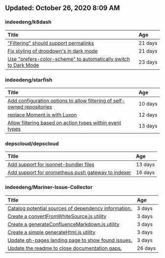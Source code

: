 ## Updated: October 26, 2020 8:09 AM


### indeedeng/k8dash
|**Title**|**Age**|
|:----|:----|
|["Filtering" should support permalinks](https://github.com/indeedeng/k8dash/issues/153)|21&nbsp;days|
|[Fix styling of dropdown's in dark mode](https://github.com/indeedeng/k8dash/issues/152)|21&nbsp;days|
|[Use "prefers-color-scheme" to automatically switch to Dark Mode](https://github.com/indeedeng/k8dash/issues/144)|23&nbsp;days|


### indeedeng/starfish
|**Title**|**Age**|
|:----|:----|
|[Add configuration options to allow filtering of self-owned repositories](https://github.com/indeedeng/starfish/issues/65)|10&nbsp;days|
|[replace Moment.js with Luxon](https://github.com/indeedeng/starfish/issues/60)|12&nbsp;days|
|[Allow filtering based on action types within event types](https://github.com/indeedeng/starfish/issues/58)|13&nbsp;days|


### depscloud/depscloud
|**Title**|**Age**|
|:----|:----|
|[Add support for jsonnet-bundler files](https://github.com/depscloud/depscloud/issues/115)|13&nbsp;days|
|[Add support for prometheus push gateway to indexer](https://github.com/depscloud/depscloud/issues/108)|16&nbsp;days|


### indeedeng/Mariner-Issue-Collector
|**Title**|**Age**|
|:----|:----|
|[Catalog potential sources of dependency information.](https://github.com/indeedeng/Mariner-Issue-Collector/issues/19)|3&nbsp;days|
|[Create a convertFromWhiteSource.js utility](https://github.com/indeedeng/Mariner-Issue-Collector/issues/18)|3&nbsp;days|
|[Create a generateConfluenceMarkdown.js utility](https://github.com/indeedeng/Mariner-Issue-Collector/issues/17)|3&nbsp;days|
|[Create a simple generateHtml.js utility](https://github.com/indeedeng/Mariner-Issue-Collector/issues/16)|3&nbsp;days|
|[Update gh-pages landing page to show found issues.](https://github.com/indeedeng/Mariner-Issue-Collector/issues/15)|3&nbsp;days|
|[Update the readme to close documentation gaps.](https://github.com/indeedeng/Mariner-Issue-Collector/issues/2)|26&nbsp;days|